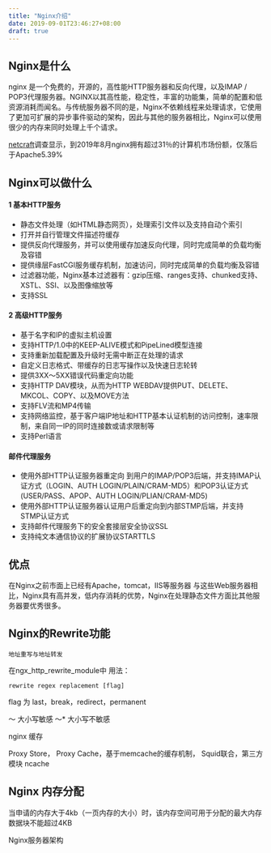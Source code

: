 ```yaml
---
title: "Nginx介绍"
date: 2019-09-01T23:46:27+08:00
draft: true
---
```


## Nginx是什么
nginx 是一个免费的，开源的，高性能HTTP服务器和反向代理，以及IMAP / POP3代理服务器。NGINX以其高性能，稳定性，丰富的功能集，简单的配置和低资源消耗而闻名。与传统服务器不同的是，Nginx不依赖线程来处理请求，它使用了更加可扩展的异步事件驱动的架构，因此与其他的服务器相比，Nginx可以使用很少的内存来同时处理上千个请求。

[netcraft](https://news.netcraft.com/archives/2019/08/15/august-2019-web-server-survey.html)调查显示，到2019年8月nginx拥有超过31％的计算机市场份额，仅落后于Apache5.39%

## Nginx可以做什么
#### 1 基本HTTP服务
- 静态文件处理（如HTML静态网页），处理索引文件以及支持自动个索引
- 打开并自行管理文件描述符缓存
- 提供反向代理服务，并可以使用缓存加速反向代理，同时完成简单的负载均衡及容错
- 提供缘层FastCGI服务缓存机制，加速访问，同时完成简单的负载均衡及容错
- 过滤器功能，Nginx基本过滤器有：gzip压缩、ranges支持、chunked支持、XSTL、SSI、以及图像缩放等
- 支持SSL
#### 2 高级HTTP服务
- 基于名字和IP的虚拟主机设置
- 支持HTTP/1.0中的KEEP-ALIVE模式和PipeLined模型连接
- 支持重新加载配置及升级时无需中断正在处理的请求
- 自定义日志格式、带缓存的日志写操作以及快速日志轮转
- 提供3XX～5XX错误代码重定向功能
- 支持HTTP DAV模块，从而为HTTP WEBDAV提供PUT、DELETE、MKCOL、COPY、以及MOVE方法
- 支持FLV流和MP4传输
- 支持网络监控，基于客户端IP地址和HTTP基本认证机制的访问控制，速率限制，来自同一IP的同时连接数或请求限制等
- 支持Perl语言
#### 邮件代理服务
- 使用外部HTTP认证服务器重定向 到用户的IMAP/POP3后端，并支持IMAP认证方式（LOGIN、AUTH LOGIN/PLAIN/CRAM-MD5）和POP3认证方式(USER/PASS、APOP、AUTH LOGIN/PLIAN/CRAM-MD5)
- 使用外部HTTP认证服务器认证用户后重定向到内部STMP后端，并支持 STMP认证方式
- 支持邮件代理服务下的安全套接层安全协议SSL
- 支持纯文本通信协议的扩展协议STARTTLS
## 优点
在Nginx之前市面上已经有Apache，tomcat，IIS等服务器
与这些Web服务器相比，Nginx具有高并发，低内存消耗的优势，Nginx在处理静态文件方面比其他服务器要优秀很多。

## Nginx的Rewrite功能
    地址重写与地址转发
在ngx_http_rewrite_module中
用法：
```
rewrite regex replacement [flag]
```
flag 为 last，break，redirect，permanent

～ 大小写敏感
～* 大小写不敏感

nginx 缓存

Proxy Store， Proxy Cache，基于memcache的缓存机制，
Squid联合，第三方模块 ncache

## Nginx 内存分配
当申请的内存大于4kb（一页内存的大小）时，该内存空间可用于分配的最大内存数据块不能超过4KB

Nginx服务器架构
